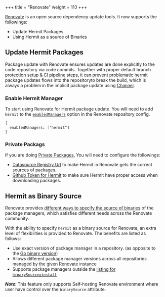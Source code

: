 +++
title = "Renovate"
weight = 110
+++

[Renovate](https://docs.renovatebot.com/) is an open source dependency update tools. It now supports the followings:

* Update Hermit Packages
* Using Hermit as a source of Binaries

## Update Hermit Packages

Package update with Renovate ensures updates are done explicitly to the code repository via code commits. Together with proper default branch protection setup & CI pipeline steps, it can prevent problematic hermit package updates flows into the repositoryto break the build, which is always a problem in the implicit package update using [Channel](../updates).

### Enable Hermit Manager

To start using Renovate for Hermit package update. You will need to add `hermit` to the [`enabledManagers`](https://docs.renovatebot.com/configuration-options/#enabledmanagers) option in the Renovate repository config.

```json5
{
  enabledManagers: ["hermit"]
}

```

### Private Packags

If you are doing [Private Packages](../../packaging/private), You will need to configure the followings:

* [Datasource Registry Url](https://docs.renovatebot.com/modules/datasource/#hermit-datasource) to make Hermit in Renovate gets the correct sources of packages.
* [Github Token for Hermit](https://docs.renovatebot.com/modules/manager/hermit/#additional-information) to make sure Hermit have proper access when downloading packages.

## Hermit as Binary Source
Renovate provides [different ways to specify the source of binaries](https://docs.renovatebot.com/self-hosted-configuration/#binarysource) of the package managers, which satisfies different needs across the Renovate community. 

With the ability to specify `hermit` as a binary source for Renovate, an extra level of flexibilities is provided to Renovate. The benefits are listed as follows:

* Use exact version of package manager in a repository. (as opposite to the [Go binary version](https://docs.renovatebot.com/golang/#go-binary-version))
* Allows different package manager versions across all repositories managed by the given Renovate instance
* Supports package managers outside the [listing for `binarySource=install`](https://docs.renovatebot.com/self-hosted-configuration/#binarysource)


***Note***: This feature only supports Self-hosting Renovate environment where user have control over the `binarySource` attribute.

